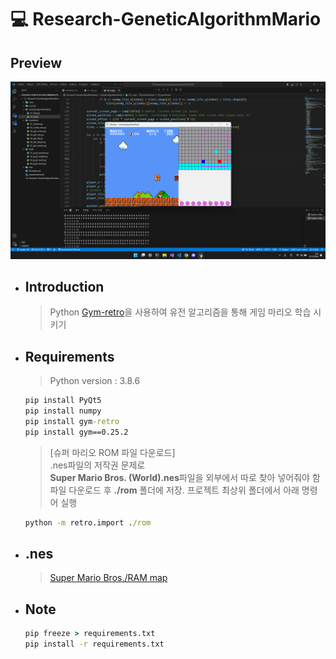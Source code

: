 # 💻 Research-GeneticAlgorithmMario

## Preview

![Preview](./Preview.png)

- ## Introduction

    > Python [Gym-retro](https://pypi.org/project/gym-retro/)을 사용하여 유전 알고리즘을 통해 게임 마리오 학습 시키기  

- ## Requirements  

    > Python version : 3.8.6  
    ```cmd
    pip install PyQt5
    pip install numpy
    pip install gym-retro
    pip install gym==0.25.2
    ```
    > [슈퍼 마리오 ROM 파일 다운로드]  
    > .nes파일의 저작권 문제로  
    > **Super Mario Bros. (World).nes**파일을 외부에서 따로 찾아 넣어줘야 함  
    > 파일 다운로드 후 **./rom** 폴더에 저장. 프로젝트 최상위 폴더에서 아래 명령어 실행  
    ```cmd
    python -m retro.import ./rom
    ```

- ## .nes

    > [Super Mario Bros./RAM map](https://datacrystal.tcrf.net/wiki/Super_Mario_Bros./RAM_map)  
    > 

- ## Note

    ```cmd
    pip freeze > requirements.txt
    pip install -r requirements.txt
    ```
